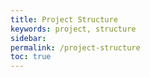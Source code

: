 ```yaml
---
title: Project Structure
keywords: project, structure
sidebar:
permalink: /project-structure
toc: true
---
```


